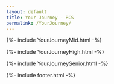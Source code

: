 ```yaml
---
layout: default
title: Your Journey - RCS
permalink: /YourJourney/
---
```


{%- include YourJourneyMid.html -%}

{%- include YourJourneyHigh.html -%}

{%- include YourJourneySenior.html -%}

<script>
const popupMidComp = document.querySelector("#popupMidComp");
const popup2MidComp = document.querySelector("#popup2MidComp");
const popupMidExpl = document.querySelector("#popupMidExpl");
const popup2MidExpl = document.querySelector("#popup2MidExpl");
const popupHigh = document.querySelector("#popupHigh");
const popup2High = document.querySelector("#popup2High");

function showPopupMidComp() {
  popupMidComp.classList.add('open');
}
function hidePopupMidComp() {
  popupMidComp.classList.remove('open');
}

function showPopup2MidComp() {
  popup2MidComp.classList.add('open');
}

function showPopupMidExpl() {
  popupMidExpl.classList.add('open');
}
function hidePopupMidExpl() {
  popupMidExpl.classList.remove('open');
}

function showPopup2MidExpl() {
  popup2MidExpl.classList.add('open');
}

function showPopupHigh() {
  popupHigh.classList.add('open');
}
function hidePopupHigh() {
  popupHigh.classList.remove('open');
}

function showPopup2High() {
  popup2High.classList.add('open');
}

<!-- Google form:
https://medium.com/@dmccoy/how-to-submit-an-html-form-to-google-sheets-without-google-forms-b833952cc175 -->

var $formHigh = $('form#myFormHigh')
var $formMidComp = $('form#myFormMidComp')
var $formMidExpl = $('form#myFormMidExpl')
const url = 'https://script.google.com/macros/s/AKfycbxqG2lS_HAa1swJ31Xl3F912tJXzk26s0ASB5pwA2IikNo-ojSIF1hC74n88MUHPiZ8/exec'

$("#myFormHigh").submit (function() { 
  showPopup2High();
  $.ajax({
    url: url,
    method: "GET",
    dataType: "json",
    data: $formHigh.serializeJSON(),
    async:false
  });
  
  document.getElementById("myFormHigh").reset(); 
});

$("#myFormMidComp").submit (function() { 
  showPopup2MidComp();
  $.ajax({
    url: url,
    method: "GET",
    dataType: "json",
    data: $formMidComp.serializeJSON(),
    async:false
  });
  
  document.getElementById("myFormMidComp").reset(); 
});

$("#myFormMidExpl").submit (function() { 
  showPopup2MidExpl();
  $.ajax({
    url: url,
    method: "GET",
    dataType: "json",
    data: $formMidExpl.serializeJSON(),
    async:false
  });
  
  document.getElementById("myFormMidExpl").reset(); 
});
</script>

{%- include footer.html -%}
